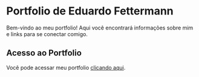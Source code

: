# Portfolio de Eduardo Fettermann
Bem-vindo ao meu portfolio! Aqui você encontrará informações sobre mim e links para se conectar comigo.

## Acesso ao Portfolio
Você pode acessar meu portfolio [clicando aqui](https://eduardofettermann.github.io/portfolio/).
